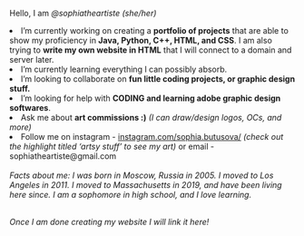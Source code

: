 Hello, I am <i>@sophiatheartiste (she/her)</i>
<li>I’m currently working on creating a <b>portfolio of projects</b> that are able to show my proficiency in <b>Java, Python, C++, HTML, and CSS</b>. I am also trying to <b>write my own website in HTML</b> that I will connect to a domain and server later.</li>
<li>I’m currently learning everything I can possibly absorb.</li>
<li>I’m looking to collaborate on <b>fun little coding projects, or graphic design stuff.</b></li>
<li>I’m looking for help with <b>CODING and learning adobe graphic design softwares</b>.
<li>Ask me about <b>art commissions :)</b><i>   (I can draw/design logos, OCs, and more)</i></li>
<li>Follow me on instagram - <a href="https://www.instagram.com/sophia.butusova/">instagram.com/sophia.butusova/</a>
<i>(check out the highlight titled ‘artsy stuff’ to see my art)</i> or email - sophiatheartiste@gmail.com</li>
<br><i>Facts about me: I was born in Moscow, Russia in 2005. I moved to Los Angeles in 2011. I moved to Massachusetts in 2019, and have been living here since. I am a sophomore in high school, and I love learning.</i></br>

<br><i>Once I am done creating my website I will link it here!</i></br>
